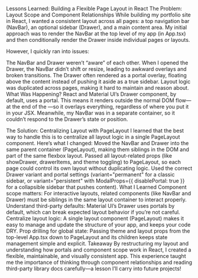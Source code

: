 Lessons Learned: Building a Flexible Page Layout in React
The Problem: Layout Scope and Component Relationships
While building my portfolio site in React, I wanted a consistent layout across all pages: a top navigation bar (NavBar), an optional sidebar (Drawer), and a main content area. My initial approach was to render the NavBar at the top level of my app (in App.tsx) and then conditionally render the Drawer inside individual pages or layouts.

However, I quickly ran into issues:

The NavBar and Drawer weren’t “aware” of each other. When I opened the Drawer, the NavBar didn’t shift or resize, leading to awkward overlays and broken transitions.
The Drawer often rendered as a portal overlay, floating above the content instead of pushing it aside as a true sidebar.
Layout logic was duplicated across pages, making it hard to maintain and reason about.
What Was Happening?
React and Material UI’s Drawer component, by default, uses a portal. This means it renders outside the normal DOM flow—at the end of the <body>—so it overlays everything, regardless of where you put it in your JSX. Meanwhile, my NavBar was in a separate container, so it couldn’t respond to the Drawer’s state or position.

The Solution: Centralizing Layout with PageLayout
I learned that the best way to handle this is to centralize all layout logic in a single PageLayout component. Here’s what I changed:
Moved the NavBar and Drawer into the same parent container (PageLayout), making them siblings in the DOM and part of the same flexbox layout.
Passed all layout-related props (like showDrawer, drawerItems, and theme toggling) to PageLayout, so each page could control its own layout without duplicating logic.
Used the correct Drawer variant and portal settings (variant="permanent" for a classic sidebar, or variant="persistent" with ModalProps={{ disablePortal: true }} for a collapsible sidebar that pushes content).
What I Learned
Component scope matters: For interactive layouts, related components (like NavBar and Drawer) must be siblings in the same layout container to interact properly.
Understand third-party defaults: Material UI’s Drawer uses portals by default, which can break expected layout behavior if you’re not careful.
Centralize layout logic: A single layout component (PageLayout) makes it easy to manage and update the structure of your app, and keeps your code DRY.
Prop drilling for global state: Passing theme and layout props from the top-level App.tsx down to PageLayout and its children keeps state management simple and explicit.
Takeaway
By restructuring my layout and understanding how portals and component scope work in React, I created a flexible, maintainable, and visually consistent app. This experience taught me the importance of thinking through component relationships and reading third-party library docs carefully—a lesson I’ll carry into future projects!
